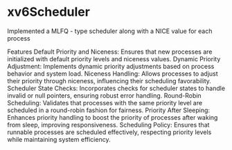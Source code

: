 # xv6Scheduler
Implemented a MLFQ - type scheduler along with a NICE value for each process

Features
Default Priority and Niceness: Ensures that new processes are initialized with default priority levels and niceness values.
Dynamic Priority Adjustment: Implements dynamic priority adjustments based on process behavior and system load.
Niceness Handling: Allows processes to adjust their priority through niceness, influencing their scheduling favorability.
Scheduler State Checks: Incorporates checks for scheduler states to handle invalid or null pointers, ensuring robust error handling.
Round-Robin Scheduling: Validates that processes with the same priority level are scheduled in a round-robin fashion for fairness.
Priority After Sleeping: Enhances priority handling to boost the priority of processes after waking from sleep, improving responsiveness.
Scheduling Policy: Ensures that runnable processes are scheduled effectively, respecting priority levels while maintaining system efficiency.
